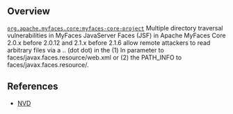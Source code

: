 ## Overview
[`org.apache.myfaces.core:myfaces-core-project`](http://search.maven.org/#search%7Cga%7C1%7Ca%3A%22myfaces-core-project%22)
Multiple directory traversal vulnerabilities in MyFaces JavaServer Faces (JSF) in Apache MyFaces Core 2.0.x before 2.0.12 and 2.1.x before 2.1.6 allow remote attackers to read arbitrary files via a .. (dot dot) in the (1) ln parameter to faces/javax.faces.resource/web.xml or (2) the PATH_INFO to faces/javax.faces.resource/.

## References
- [NVD](https://web.nvd.nist.gov/view/vuln/detail?vulnId=CVE-2011-4367)